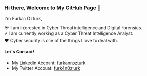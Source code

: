 ### Hi there, Welcome to My GitHub Page 👋

I'm Furkan Öztürk, 

:sunny: I am interested in Cyber Threat intelligence and Digital Forensics.  <br>
:zap: I am currently working as a Cyber Threat Intelligence Analyst. <br>
:heart: Cyber security is one of the things I love to deal with.

#### Let's Contact!

- My Linkedin Account: [furkannozturk](https://www.linkedin.com/in/furkannozturk/) 
- My Twitter Account: [furk4n0zturk](https://twitter.com/furk4n0zturk) 
